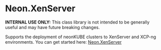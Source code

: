 ﻿Neon.XenServer
==============

****INTERNAL USE ONLY:**** This class library is not intended to be generally useful and may have future breaking changes.

Supports the deployment of neonKUBE clusters to XenServer and XCP-ng environments.  You can get started here: [Neon.XenServer](https://sdk.neonforge.com/N_Neon_XenServer.htm)
